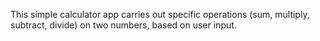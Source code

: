 This simple calculator app carries out specific operations (sum, multiply, subtract, divide) on two numbers, based on user input.
